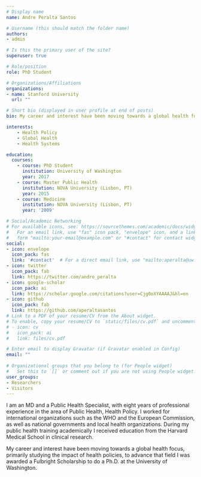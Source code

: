 ```yaml
---
# Display name
name: Andre Peralta Santos

# Username (this should match the folder name)
authors:
- admin

# Is this the primary user of the site?
superuser: true

# Role/position
role: PhD Student

# Organizations/Affiliations
organizations:
- name: Stanford University
  url: ""

# Short bio (displayed in user profile at end of posts)
bio: My career and interest have been moving towards a global health focus, primarily studying the impact of health policies.

interests:
    - Health Policy
    - Global Health
    - Health Systems

education:
  courses:
    - course: PhD Student
      institution: University of Washington
      year: 2017
    - course: Master Public Health
      institution: NOVA University (Lisbon, PT)
      year: 2015
    - course: Medicine
      institution: NOVA University (Lisbon, PT)
      year: '2009'

# Social/Academic Networking
# For available icons, see: https://sourcethemes.com/academic/docs/widgets/#icons
#   For an email link, use "fas" icon pack, "envelope" icon, and a link in the
#   form "mailto:your-email@example.com" or "#contact" for contact widget.
social:
- icon: envelope
  icon_pack: fas
  link: '#contact'  # For a direct email link, use "mailto:aperalta@uw.edu".
- icon: twitter
  icon_pack: fab
  link: https://twitter.com/andre_peralta
- icon: google-scholar
  icon_pack: ai
  link: https://scholar.google.com/citations?user=Cjg0oXYAAAAJ&hl=en
- icon: github
  icon_pack: fab
  link: https://github.com/aperaltasantos
# Link to a PDF of your resume/CV from the About widget.
# To enable, copy your resume/CV to `static/files/cv.pdf` and uncomment the lines below.  
# - icon: cv
#   icon_pack: ai
#   link: files/cv.pdf

# Enter email to display Gravatar (if Gravatar enabled in Config)
email: ""
  
# Organizational groups that you belong to (for People widget)
#   Set this to `[]` or comment out if you are not using People widget.  
user_groups:
- Researchers
- Visitors
---
```


I am an MD and a Public Health Specialist, with eight years of professional experience in the area of Public Health, Health Policy. I worked for international organizations such as the WHO and the European Commission, as well as national governments and local health organizations. During my public health training academically I received education from the Harvard Medical School in clinical research.

My career and interest have been moving towards a global health focus, primarily studying the impact of health policies, to advance that field I was awarded a Fulbright Scholarship to do a Ph.D. at the University of Washington.
